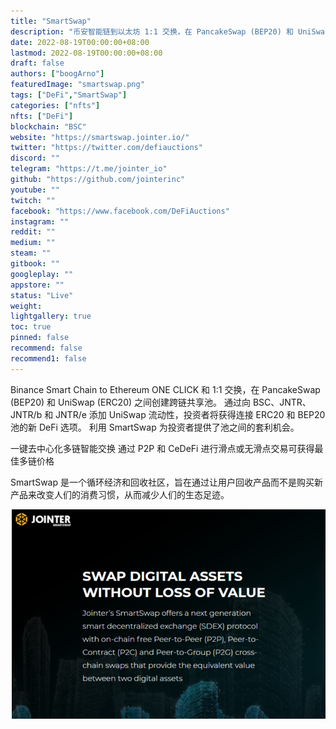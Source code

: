 ```yaml
---
title: "SmartSwap"
description: "币安智能链到以太坊 1:1 交换，在 PancakeSwap (BEP20) 和 UniSwap (ERC20) 之间创建跨链共享池"
date: 2022-08-19T00:00:00+08:00
lastmod: 2022-08-19T00:00:00+08:00
draft: false
authors: ["boogArno"]
featuredImage: "smartswap.png"
tags: ["DeFi","SmartSwap"]
categories: ["nfts"]
nfts: ["DeFi"]
blockchain: "BSC"
website: "https://smartswap.jointer.io/"
twitter: "https://twitter.com/defiauctions"
discord: ""
telegram: "https://t.me/jointer_io"
github: "https://github.com/jointerinc"
youtube: ""
twitch: ""
facebook: "https://www.facebook.com/DeFiAuctions"
instagram: ""
reddit: ""
medium: ""
steam: ""
gitbook: ""
googleplay: ""
appstore: ""
status: "Live"
weight: 
lightgallery: true
toc: true
pinned: false
recommend: false
recommend1: false
---
```

Binance Smart Chain to Ethereum ONE CLICK 和 1:1 交换，在 PancakeSwap (BEP20) 和 UniSwap (ERC20) 之间创建跨链共享池。 通过向 BSC、JNTR、JNTR/b 和 JNTR/e 添加 UniSwap 流动性，投资者将获得连接 ERC20 和 BEP20 池的新 DeFi 选项。 利用 SmartSwap 为投资者提供了池之间的套利机会。

一键去中心化多链智能交换
通过 P2P 和 CeDeFi 进行滑点或无滑点交易可获得最佳多链价格

SmartSwap 是一个循环经济和回收社区，旨在通过让用户回收产品而不是购买新产品来改变人们的消费习惯，从而减少人们的生态足迹。

![smartswap-dapp-defi-bsc-image1_e19b0876aa20ba88b1815d115c4b6246](smartswap-dapp-defi-bsc-image1_e19b0876aa20ba88b1815d115c4b6246.png)